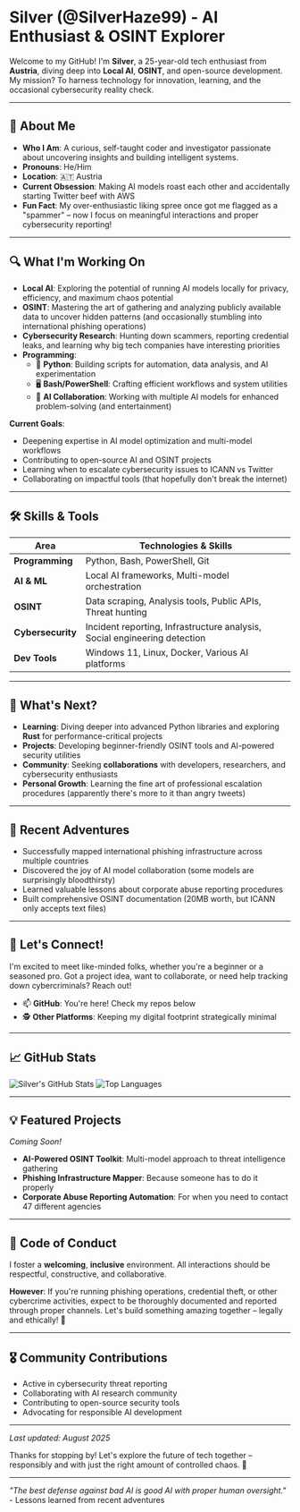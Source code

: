 # Silver (@SilverHaze99) - AI Enthusiast & OSINT Explorer

Welcome to my GitHub! I'm **Silver**, a 25-year-old tech enthusiast from **Austria**, diving deep into **Local AI**, **OSINT**, and open-source development. My mission? To harness technology for innovation, learning, and the occasional cybersecurity reality check.

---

## 🚀 About Me
- **Who I Am**: A curious, self-taught coder and investigator passionate about uncovering insights and building intelligent systems.
- **Pronouns**: He/Him  
- **Location**: 🇦🇹 Austria
- **Current Obsession**: Making AI models roast each other and accidentally starting Twitter beef with AWS
- **Fun Fact**: My over-enthusiastic liking spree once got me flagged as a "spammer" – now I focus on meaningful interactions and proper cybersecurity reporting!

---

## 🔍 What I'm Working On
- **Local AI**: Exploring the potential of running AI models locally for privacy, efficiency, and maximum chaos potential
- **OSINT**: Mastering the art of gathering and analyzing publicly available data to uncover hidden patterns (and occasionally stumbling into international phishing operations)
- **Cybersecurity Research**: Hunting down scammers, reporting credential leaks, and learning why big tech companies have interesting priorities
- **Programming**:
  - 🐍 **Python**: Building scripts for automation, data analysis, and AI experimentation
  - 🖥️ **Bash/PowerShell**: Crafting efficient workflows and system utilities
  - 🤖 **AI Collaboration**: Working with multiple AI models for enhanced problem-solving (and entertainment)

**Current Goals**:
- Deepening expertise in AI model optimization and multi-model workflows
- Contributing to open-source AI and OSINT projects  
- Learning when to escalate cybersecurity issues to ICANN vs Twitter
- Collaborating on impactful tools (that hopefully don't break the internet)

---

## 🛠️ Skills & Tools
| **Area**            | **Technologies & Skills**                        |
|--------------------|--------------------------------------------------|
| **Programming**    | Python, Bash, PowerShell, Git                   |
| **AI & ML**        | Local AI frameworks, Multi-model orchestration  |
| **OSINT**          | Data scraping, Analysis tools, Public APIs, Threat hunting |
| **Cybersecurity** | Incident reporting, Infrastructure analysis, Social engineering detection |
| **Dev Tools**      | Windows 11, Linux, Docker, Various AI platforms |

---

## 🌱 What's Next?
- **Learning**: Diving deeper into advanced Python libraries and exploring **Rust** for performance-critical projects
- **Projects**: Developing beginner-friendly OSINT tools and AI-powered security utilities
- **Community**: Seeking **collaborations** with developers, researchers, and cybersecurity enthusiasts
- **Personal Growth**: Learning the fine art of professional escalation procedures (apparently there's more to it than angry tweets)

---

## 🎯 Recent Adventures
- Successfully mapped international phishing infrastructure across multiple countries
- Discovered the joy of AI model collaboration (some models are surprisingly bloodthirsty)
- Learned valuable lessons about corporate abuse reporting procedures
- Built comprehensive OSINT documentation (20MB worth, but ICANN only accepts text files)

---

## 🤝 Let's Connect!
I'm excited to meet like-minded folks, whether you're a beginner or a seasoned pro. Got a project idea, want to collaborate, or need help tracking down cybercriminals? Reach out!

- 📫 **GitHub**: You're here! Check my repos below
- 🕵️ **Other Platforms**: Keeping my digital footprint strategically minimal

---

## 📈 GitHub Stats
![Silver's GitHub Stats](https://github-readme-stats.vercel.app/api?username=SilverHaze99&show_icons=true&theme=radical)
![Top Languages](https://github-readme-stats.vercel.app/api/top-langs/?username=SilverHaze99&layout=compact&theme=radical)

---

## 💡 Featured Projects
*Coming Soon!*
- **AI-Powered OSINT Toolkit**: Multi-model approach to threat intelligence gathering
- **Phishing Infrastructure Mapper**: Because someone has to do it properly
- **Corporate Abuse Reporting Automation**: For when you need to contact 47 different agencies

---

## 📜 Code of Conduct
I foster a **welcoming**, **inclusive** environment. All interactions should be respectful, constructive, and collaborative. 

**However**: If you're running phishing operations, credential theft, or other cybercrime activities, expect to be thoroughly documented and reported through proper channels. Let's build something amazing together – legally and ethically! 🚀

---

## 🎖️ Community Contributions
- Active in cybersecurity threat reporting
- Collaborating with AI research community
- Contributing to open-source security tools
- Advocating for responsible AI development

---

*Last updated: August 2025*

Thanks for stopping by! Let's explore the future of tech together – responsibly and with just the right amount of controlled chaos. 🚀

---

*"The best defense against bad AI is good AI with proper human oversight."* - Lessons learned from recent adventures
